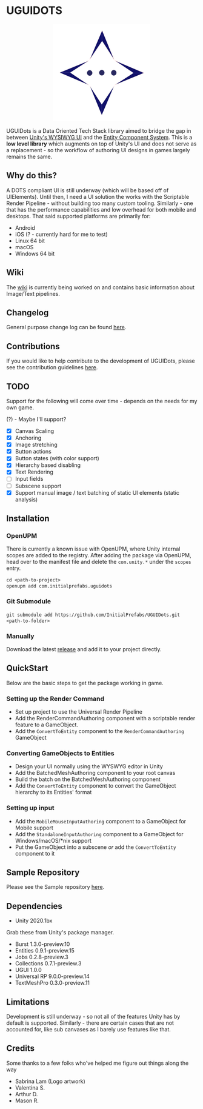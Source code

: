 # UGUIDOTS

<p align="center">
    <img src="Wiki/Images/uguidots-logo.png" alt="Logo done by Sabrina Lam">
</p>

UGUIDots is a Data Oriented Tech Stack library aimed to bridge the gap in between
[Unity's WYSIWYG UI](https://docs.unity3d.com/Packages/com.unity.ugui@1.0/manual/index.html) and
the [Entity Component System](https://docs.unity3d.com/Packages/com.unity.entities@0.1/manual/index.html). 
This is a **low level library** which augments on top of Unity's UI and does not serve as a
replacement - so the workflow of authoring UI designs in games largely remains the same.

## Why do this?
A DOTS compliant UI is still underway (which will be based off of UIElements). Until then, I need a UI solution the 
works with the Scriptable Render Pipeline - without building too many custom tooling. Similarly - one that has the 
performance capabilities and low overhead for both mobile and desktops. That said supported platforms are primarily for:

* Android
* iOS (? - currently hard for me to test)
* Linux 64 bit
* macOS
* Windows 64 bit

## Wiki
The [wiki](Wiki/Home.md) is currently being worked on and contains basic information about Image/Text pipelines.

## Changelog
General purpose change log can be found [here](CHANGELOG.md).

## Contributions
If you would like to help contribute to the development of UGUIDots, please see the contribution guidelines [here](CONTRIBUTING.md).

## TODO

Support for the following will come over time - depends on the needs for my own game.

(?) - Maybe I'll support?

* [x] Canvas Scaling
* [x] Anchoring
* [x] Image stretching
* [x] Button actions
* [x] Button states (with color support)
* [x] Hierarchy based disabling
* [x] Text Rendering
* [ ] Input fields
* [ ] Subscene support
* [x] Support manual image / text batching of static UI elements (static analysis)

## Installation

### OpenUPM
There is currently a known issue with OpenUPM, where Unity internal scopes are added to the registry. After adding the 
package via OpenUPM, head over to the manifest file and delete the `com.unity.*` under the `scopes` entry.

```
cd <path-to-project>
openupm add com.initialprefabs.uguidots
```

### Git Submodule

```
git submodule add https://github.com/InitialPrefabs/UGUIDots.git <path-to-folder>
```

### Manually
Download the latest [release](https://github.com/InitialPrefabs/UGUIDots/releases) and add it to your project directly.


## QuickStart

Below are the basic steps to get the package working in game.

### Setting up the Render Command
* Set up project to use the Universal Render Pipeline
* Add the RenderCommandAuthoring component with a scriptable render feature to a GameObject.
* Add the `ConvertToEntity` component to the `RenderCommandAuthoring` GameObject

### Converting GameObjects to Entities
* Design your UI normally using the WYSWYG editor in Unity
* Add the BatchedMeshAuthoring component to your root canvas
* Build the batch on the BatchedMeshAuthoring component
* Add the `ConvertToEntity` component to convert the GameObject hierarchy to its Entities' format

### Setting up input
* Add the `MobileMouseInputAuthoring` component to a GameObject for Mobile support
* Add the `StandaloneInputAuthoring` component to a GameObject for Windows/macOS/\*nix support
* Put the GameObject into a subscene _or_ add  the `ConvertToEntity` component to it

## Sample Repository

Please see the Sample repository [here](https://github.com/InitialPrefabs/UGUIDots.Samples).

## Dependencies

* Unity 2020.1bx

Grab these from Unity's package manager.

* Burst 1.3.0-preview.10
* Entities 0.9.1-preview.15
* Jobs 0.2.8-preview.3
* Collections 0.7.1-preview.3
* UGUI 1.0.0
* Universal RP 9.0.0-preview.14
* TextMeshPro 0.3.0-preview.11

## Limitations
Development is still underway - so not all of the features Unity has by default is supported. Similarly - there are certain
cases that are not accounted for, like sub canvases as I barely use features like that.

## Credits
Some thanks to a few folks who've helped me figure out things along the way

* Sabrina Lam (Logo artwork)
* Valentina S.
* Arthur D.
* Mason R.
